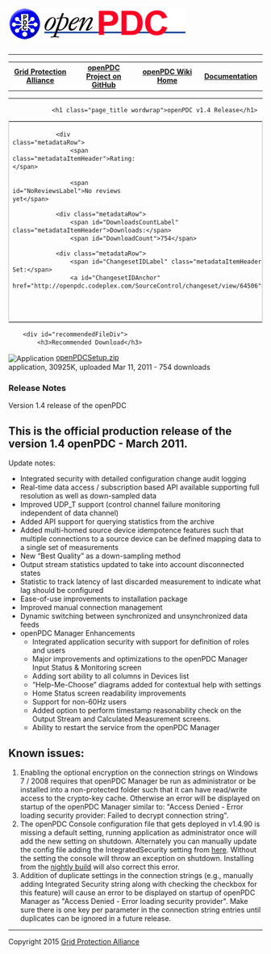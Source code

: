 <html lang="en" xmlns="http://www.w3.org/1999/xhtml">
<head>
<meta charset="utf-8" />
</head>
<body>
<!--HtmlToGmd.Body-->
<h1><a href="https://github.com/GridProtectionAlliance/openPDC/tree/master/Source/Documentation/wiki/openPDC_Home.md"><img src="https://github.com/GridProtectionAlliance/openPDC/blob/master/Source/Documentation/wiki/openPDC_Logo.png" alt="The Open Source Phasor Data Concentrator" /></a></h1>
<hr />
<div id="NavigationMenu">
<table style="width: 100%; border-collapse: collapse; border: 0px solid gray;">
<tr>
<td style="width: 25%; text-align:center;"><b><a href="http://www.gridprotectionalliance.org">Grid Protection Alliance</a></b></td>
<td style="width: 25%; text-align:center;"><b><a href="https://github.com/GridProtectionAlliance/openPDC">openPDC Project on GitHub</a></b></td>
<td style="width: 25%; text-align:center;"><b><a href="https://github.com/GridProtectionAlliance/openPDC/tree/master/Source/Documentation/wiki/openPDC_Home.md">openPDC Wiki Home</a></b></td>
<td style="width: 25%; text-align:center;"><b><a href="https://github.com/GridProtectionAlliance/openPDC/tree/master/Source/Documentation/wiki/openPDC_Documentation_Home.md">Documentation</a></b></td>
</tr>
</table>
</div>
<hr />
<!--/HtmlToGmd.Body-->
<div class="WikiContent">
<div id="ErrorPanel" class="Error" style="clear: both; font-size: 1.25em; display: none;"></div>
                
                <h1 class="page_title wordwrap">openPDC v1.4 Release</h1>
<table id="ReleaseMetaDataBox" cellspacing="0" cellpadding="0" border="0" style="border: 1px solid #c0c0c0; margin-top: 10px;">
    <tr>
        <td valign="top" style="border-right: 1px solid #c0c0c0;">
            <div id="metadataLeft" style="width: 250px;">
            
                <div class="metadataRow">
                    <span class="metadataItemHeader">Rating:</span>
                
                    <span id="NoReviewsLabel">No reviews yet</span>
                    
</div>
                
                <div class="metadataRow">
                    <span id="DownloadsCountLabel" class="metadataItemHeader">Downloads:</span>
                    <span id="DownloadCount">754</span>
</div>
                
                <div class="metadataRow">
                    <span id="ChangesetIDLabel" class="metadataItemHeader">Change Set:</span>
                    <a id="ChangesetIDAnchor" href="http://openpdc.codeplex.com/SourceControl/changeset/view/64506">64506</a>
</div>
                
</div>
        </td>
        <td valign="top">
            <div id="metadataRight" style="width: 250px;">
                
                <div class="metadataRow">
                    <span class="metadataItemHeader">Released:</span>
                    <span id="ReleaseDateLiteral" class="smartDate dateOnlyNoShort" title="3/11/2011 7:00:00 AM" localtimeticks="1299855600">Mar 11, 2011</span>
</div>
                
                <div class="metadataRow">
                    <span class="metadataItemHeader">Updated:</span>
                        <span id="ReleaseModifierDateLiteral" class="smartDate dateOnlyNoShort" title="4/28/2011 7:18:23 PM" localtimeticks="1304043503">Apr 28, 2011</span>
                        by <a id="UpdatedByUserAnchor" href="http://www.codeplex.com/site/users/view/ritchiecarroll">ritchiecarroll</a>
</div>
                <div class="metadataRow">
                    <span id="DevStatusLabel" class="metadataItemHeader">Dev status:</span> 
                    <span id="DevStatusValue">
                    Stable
                        <img alt="Help Icon" class="helpImage" id="DevStatusHelpImage" src="http://download-codeplex.sec.s-msft.com/Images/v21031/HelpIcon.png" title="Stable: This software is believed to be ready for use">
                    
                    </span>
</div>
                
</div>
        </td>
    </tr>
</table>
<script type="text/javascript">
    //function isPlatformInstallerAgent() {
    //    return navigator.userAgent.toLowerCase().indexOf('platform-installer/') != -1;
    //}
    function downloadFile(link, userClick, alreadyLoaded) {
        if (userClick)
            return $.release.fn.downloadFile(link);
        if (!alreadyLoaded) {
            var downloadId = $getQuerystring("DownloadId");
            if (!downloadId)
                downloadId = getIdFromFragment();
            if (downloadId) {
                var clickOncePath = $("a[fileId='" + downloadId + "']").attr('d:clickOncePath');
                var clickOnceUrl = 'http://openpdc.codeplex.com/downloads/get/clickOnce/*REPLACE*'.replace('downloads/get/clickOnce/*REPLACE*', 'downloads/get/clickOnce/' + clickOncePath);
                var fileUrl = 'http://openpdc.codeplex.com/downloads/get/0'.replace('downloads/get/0', 'downloads/get/' + downloadId);
                
                window.location = clickOncePath ? clickOnceUrl : fileUrl;
            }
        }
        return false;
    }
    function getIdFromFragment() {
        var path = document.location.toString();
        if (path.match('#')) {
            var fileID = '#' + path.split('#')[1];
            if (fileID.toLowerCase().indexOf("downloadid=") > 0) {
                fileID = fileID.split("=");
                if (fileID[1].length > 0) {
                    return fileID[1];
                }
            }
        }
    }
</script>
<div class="ReleaseNotesDiv">
    <a id="ReleaseFiles"></a>
    
        <div id="recommendedFileDiv">
            <h3>Recommended Download</h3>
            
<div id="FileListItem0" class="FileListItemDiv">
    <img id="fileImage0" class="FileTypeImage" style="vertical-align:middle;" src="http://download-codeplex.sec.s-msft.com/Images/v21031/RuntimeBinary.gif" alt="Application">
    <a class="FileNameLink" d:fileid="152722" d:posturl="http://openpdc.codeplex.com/releases/captureDownload" d:releaseid="52461" href="http://openpdc.codeplex.com/downloads/get/152722" id="fileDownload0" onclick="suppressUnsavedData();return downloadFile(this, true, false)" tabindex="9">openPDCSetup.zip</a>
<div>
        <span id="fileItemInfo0" class="SubText">
            application,
            30925K, uploaded
            <span class="smartDate dateOnly" title="3/11/2011 10:47:04 PM" localtimeticks="1299912424">Mar 11, 2011</span>
             -
            754 downloads
        </span>
</div>
</div>
</div>
        
</div>
<div class="ReleaseNotesDiv">
    <h3>Release Notes</h3>
    <div id="ReleaseNotes" class="WikiContent">
        <div class="wikidoc">Version 1.4 release of the openPDC <br>
<h2>This is the official production release of the version 1.4 openPDC - March 2011.</h2>
Update notes:<br>
<ul><li>Integrated security with detailed configuration change audit logging</li>
<li>Real-time data access / subscription based API available supporting full resolution as well as down-sampled data</li>
<li>Improved UDP_T support (control channel failure monitoring independent of data channel)</li>
<li>Added API support for querying statistics from the archive</li>
<li>Added multi-homed source device idempotence features such that multiple connections to a source device can be defined mapping data to a single set of measurements</li>
<li>New “Best Quality” as a down-sampling method</li>
<li>Output stream statistics updated to take into account disconnected states</li>
<li>Statistic to track latency of last discarded measurement to indicate what lag should be configured</li>
<li>Ease-of-use improvements to installation package</li>
<li>Improved manual connection management</li>
<li>Dynamic switching between synchronized and unsynchronized data feeds</li>
<li>openPDC Manager Enhancements
<ul><li>Integrated application security with support for definition of roles and users</li>
<li>Major improvements and optimizations to the openPDC Manager Input Status &amp; Monitoring screen</li>
<li>Adding sort ability to all columns in Devices list</li>
<li>“Help-Me-Choose” diagrams added for contextual help with settings</li>
<li>Home Status screen readability improvements</li>
<li>Support for non-60Hz users</li>
<li>Added option to perform timestamp reasonability check on the Output Stream and Calculated Measurement screens.</li>
<li>Ability to restart the service from the openPDC Manager</li></ul></li></ul>
<h2>Known issues:</h2>
<ol><li>Enabling the optional encryption on the connection strings on Windows 7 / 2008 requires that openPDC Manager be run as administrator or be installed into a non-protected folder such that it can have read/write access to the crypto-key cache. Otherwise an error will be displayed on startup of the openPDC Manager similar to: &quot;Access Denied - Error loading security provider: Failed to decrypt connection string&quot;.</li>
<li>The openPDC Console configuration file that gets deployed in v1.4.90 is missing a default setting, running application as administrator once will add the new setting on shutdown. Alternately you can manually update the config file adding the IntegratedSecurity setting from <a href="http://openpdc.codeplex.com/SourceControl/changeset/view/64534#522160">here</a>. Without the setting the console will throw an exception on shutdown. Installing from the <a href="http://openpdc.codeplex.com/wikipage?title=Nightly%20Builds">nightly build</a> will also correct this error.</li>
<li>Addition of duplicate settings in the connection strings (e.g., manually adding Integrated Security string along with checking the checkbox for this feature) will cause an error to be displayed on startup of openPDC Manager as &quot;Access Denied - Error loading security provider&quot;. Make sure there is one key per parameter in the connection string entries until duplicates can be ignored in a future release.</li></ol></div><div class="ClearBoth"></div>
</div>
</div>
</div>
</div>
<div id="footer">
</div>
<!--HtmlToGmd.Foot-->
<div id="copyright">
<hr />
Copyright 2015 <a href="http://www.gridprotectionalliance.org">Grid Protection Alliance</a>
</div>
<!--/HtmlToGmd.Foot-->
</body>
</html>
